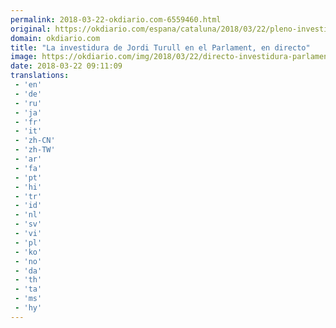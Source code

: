 ```yaml
---
permalink: 2018-03-22-okdiario.com-6559460.html
original: https://okdiario.com/espana/cataluna/2018/03/22/pleno-investidura-jordi-turull-parlament-cataluna-directo-2002399
domain: okdiario.com
title: "La investidura de Jordi Turull en el Parlament, en directo"
image: https://okdiario.com/img/2018/03/22/directo-investidura-parlament.jpg
date: 2018-03-22 09:11:09
translations: 
 - 'en'
 - 'de'
 - 'ru'
 - 'ja'
 - 'fr'
 - 'it'
 - 'zh-CN'
 - 'zh-TW'
 - 'ar'
 - 'fa'
 - 'pt'
 - 'hi'
 - 'tr'
 - 'id'
 - 'nl'
 - 'sv'
 - 'vi'
 - 'pl'
 - 'ko'
 - 'no'
 - 'da'
 - 'th'
 - 'ta'
 - 'ms'
 - 'hy'
---
```


